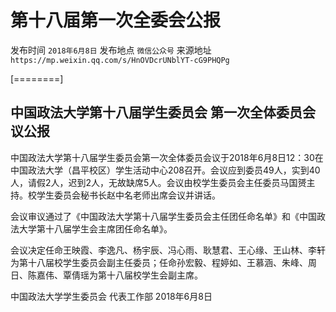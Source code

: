 # 第十八届第一次全委会公报

发布时间 `2018年6月8日` 发布地点 `微信公众号` 来源地址 `https://mp.weixin.qq.com/s/HnOVDcrUNblYT-cG9PHQPg`

\[========\]

## 中国政法大学第十八届学生委员会 第一次全体委员会议公报

中国政法大学第十八届学生委员会第一次全体委员会议于2018年6月8日12：30在中国政法大学（昌平校区）学生活动中心208召开。会议应到委员49人，实到40人，请假2人，迟到2人，无故缺席5人。会议由校学生委员会主任委员马国赟主持。校学生委员会秘书长赵中名老师出席会议并讲话。

会议审议通过了《中国政法大学第十八届学生委员会主任团任命名单》和《中国政法大学第十八届学生会主席团任命名单》。

会议决定任命王映霞、李逸凡、杨宇辰、冯心雨、耿慧君、王心缘、王山林、李轩为第十八届校学生委员会副主任委员；任命孙宏毅、程婷如、王慕涵、朱峰、周日、陈嘉伟、覃倩瑶为第十八届校学生会副主席。

中国政法大学学生委员会 代表工作部 2018年6月8日

